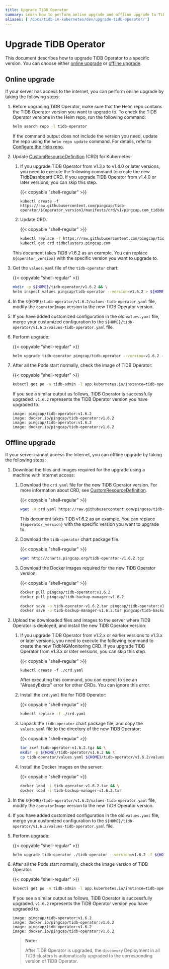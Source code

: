 ```yaml
---
title: Upgrade TiDB Operator
summary: Learn how to perform online upgrade and offline upgrade to TiDB Operator in the Kubernetes cluster.
aliases: ['/docs/tidb-in-kubernetes/dev/upgrade-tidb-operator/']
---
```


# Upgrade TiDB Operator

This document describes how to upgrade TiDB Operator to a specific version. You can choose either [online upgrade](#online-upgrade) or [offline upgrade](#offline-upgrade).

## Online upgrade

If your server has access to the internet, you can perform online upgrade by taking the following steps:

1. Before upgrading TiDB Operator, make sure that the Helm repo contains the TiDB Operator version you want to upgrade to. To check the TiDB Operator versions in the Helm repo, run the following command:

    ```bash
    helm search repo -l tidb-operator
    ```

    If the command output does not include the version you need, update the repo using the `helm repo update` command. For details, refer to [Configure the Help repo](tidb-toolkit.md#configure-the-helm-repo).

2. Update [CustomResourceDefinition](https://kubernetes.io/docs/tasks/access-kubernetes-api/custom-resources/custom-resource-definitions/) (CRD) for Kubernetes:

    1. If you upgrade TiDB Operator from v1.3.x to v1.4.0 or later versions, you need to execute the following command to create the new TidbDashboard CRD. If you upgrade TiDB Operator from v1.4.0 or later versions, you can skip this step.

        {{< copyable "shell-regular" >}}

        ```shell
        kubectl create -f https://raw.githubusercontent.com/pingcap/tidb-operator/${operator_version}/manifests/crd/v1/pingcap.com_tidbdashboards.yaml
        ```

    2. Update CRD.

        {{< copyable "shell-regular" >}}

        ```bash
        kubectl replace -f https://raw.githubusercontent.com/pingcap/tidb-operator/${operator_version}/manifests/crd.yaml && \
        kubectl get crd tidbclusters.pingcap.com
        ```

    This document takes TiDB v1.6.2 as an example. You can replace `${operator_version}` with the specific version you want to upgrade to.

3. Get the `values.yaml` file of the `tidb-operator` chart:

    {{< copyable "shell-regular" >}}

    ```bash
    mkdir -p ${HOME}/tidb-operator/v1.6.2 && \
    helm inspect values pingcap/tidb-operator --version=v1.6.2 > ${HOME}/tidb-operator/v1.6.2/values-tidb-operator.yaml
    ```

4. In the `${HOME}/tidb-operator/v1.6.2/values-tidb-operator.yaml` file, modify the `operatorImage` version to the new TiDB Operator version.

5. If you have added customized configuration in the old `values.yaml` file, merge your customized configuration to the `${HOME}/tidb-operator/v1.6.2/values-tidb-operator.yaml` file.

6. Perform upgrade:

    {{< copyable "shell-regular" >}}

    ```bash
    helm upgrade tidb-operator pingcap/tidb-operator --version=v1.6.2 -f ${HOME}/tidb-operator/v1.6.2/values-tidb-operator.yaml -n tidb-admin
    ```

7. After all the Pods start normally, check the image of TiDB Operator:

    {{< copyable "shell-regular" >}}

    ```bash
    kubectl get po -n tidb-admin -l app.kubernetes.io/instance=tidb-operator -o yaml | grep 'image:.*operator:'
    ```

    If you see a similar output as follows, TiDB Operator is successfully upgraded. `v1.6.2` represents the TiDB Operator version you have upgraded to.

    ```
    image: pingcap/tidb-operator:v1.6.2
    image: docker.io/pingcap/tidb-operator:v1.6.2
    image: pingcap/tidb-operator:v1.6.2
    image: docker.io/pingcap/tidb-operator:v1.6.2
    ```

## Offline upgrade

If your server cannot access the Internet, you can offline upgrade by taking the following steps:

1. Download the files and images required for the upgrade using a machine with Internet access:

    1. Download the `crd.yaml` file for the new TiDB Operator version. For more information about CRD, see [CustomResourceDefinition](https://kubernetes.io/docs/tasks/access-kubernetes-api/custom-resources/custom-resource-definitions/).

        {{< copyable "shell-regular" >}}

        ```bash
        wget -O crd.yaml https://raw.githubusercontent.com/pingcap/tidb-operator/${operator_version}/manifests/crd.yaml
        ```

        This document takes TiDB v1.6.2 as an example. You can replace `${operator_version}` with the specific version you want to upgrade to.

    2. Download the `tidb-operator` chart package file.

        {{< copyable "shell-regular" >}}

        ```bash
        wget http://charts.pingcap.org/tidb-operator-v1.6.2.tgz
        ```

    3. Download the Docker images required for the new TiDB Operator version:

        {{< copyable "shell-regular" >}}

        ```bash
        docker pull pingcap/tidb-operator:v1.6.2
        docker pull pingcap/tidb-backup-manager:v1.6.2

        docker save -o tidb-operator-v1.6.2.tar pingcap/tidb-operator:v1.6.2
        docker save -o tidb-backup-manager-v1.6.2.tar pingcap/tidb-backup-manager:v1.6.2
        ```

2. Upload the downloaded files and images to the server where TiDB Operator is deployed, and install the new TiDB Operator version:

    1. If you upgrade TiDB Operator from v1.2.x or earlier versions to v1.3.x or later versions, you need to execute the following command to create the new TidbNGMonitoring CRD. If you upgrade TiDB Operator from v1.3.x or later versions, you can skip this step.

        {{< copyable "shell-regular" >}}

        ```shell
        kubectl create -f ./crd.yaml
        ```

        After executing this command, you can expect to see an "AlreadyExists" error for other CRDs. You can ignore this error.

    2. Install the `crd.yaml` file for TiDB Operator:

        {{< copyable "shell-regular" >}}

        ```bash
        kubectl replace -f ./crd.yaml
        ```

    3. Unpack the `tidb-operator` chart package file, and copy the `values.yaml` file to the directory of the new TiDB Operator:

        {{< copyable "shell-regular" >}}

        ```bash
        tar zxvf tidb-operator-v1.6.2.tgz && \
        mkdir -p ${HOME}/tidb-operator/v1.6.2 && \
        cp tidb-operator/values.yaml ${HOME}/tidb-operator/v1.6.2/values-tidb-operator.yaml
        ```

    4. Install the Docker images on the server:

        {{< copyable "shell-regular" >}}

        ```bash
        docker load -i tidb-operator-v1.6.2.tar && \
        docker load -i tidb-backup-manager-v1.6.2.tar
        ```

3. In the `${HOME}/tidb-operator/v1.6.2/values-tidb-operator.yaml` file, modify the `operatorImage` version to the new TiDB Operator version.

4. If you have added customized configuration in the old `values.yaml` file, merge your customized configuration to the `${HOME}/tidb-operator/v1.6.2/values-tidb-operator.yaml` file.

5. Perform upgrade:

    {{< copyable "shell-regular" >}}

    ```bash
    helm upgrade tidb-operator ./tidb-operator --version=v1.6.2 -f ${HOME}/tidb-operator/v1.6.2/values-tidb-operator.yaml
    ```

6. After all the Pods start normally, check the image version of TiDB Operator:

    {{< copyable "shell-regular" >}}

    ```bash
    kubectl get po -n tidb-admin -l app.kubernetes.io/instance=tidb-operator -o yaml | grep 'image:.*operator:'
    ```

    If you see a similar output as follows, TiDB Operator is successfully upgraded. `v1.6.2` represents the TiDB Operator version you have upgraded to.

    ```
    image: pingcap/tidb-operator:v1.6.2
    image: docker.io/pingcap/tidb-operator:v1.6.2
    image: pingcap/tidb-operator:v1.6.2
    image: docker.io/pingcap/tidb-operator:v1.6.2
    ```

    > **Note:**
    >
    > After TiDB Operator is upgraded, the `discovery` Deployment in all TiDB clusters is automatically upgraded to the corresponding version of TiDB Operator.
